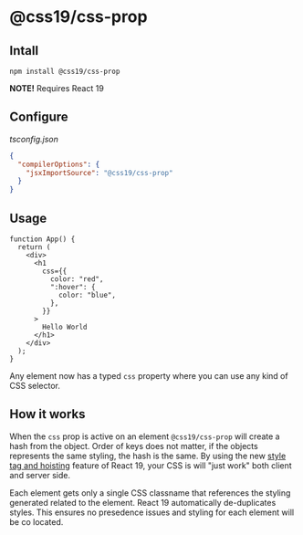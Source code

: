 # @css19/css-prop

## Intall

```shell
npm install @css19/css-prop
```

**NOTE!** Requires React 19

## Configure

_tsconfig.json_

```json
{
  "compilerOptions": {
    "jsxImportSource": "@css19/css-prop"
  }
}
```

## Usage

```tsx
function App() {
  return (
    <div>
      <h1
        css={{
          color: "red",
          ":hover": {
            color: "blue",
          },
        }}
      >
        Hello World
      </h1>
    </div>
  );
}
```

Any element now has a typed `css` property where you can use any kind of CSS selector.

## How it works

When the `css` prop is active on an element `@css19/css-prop` will create a hash from the object. Order of keys does not matter, if the objects represents the same styling, the hash is the same. By using the new [style tag and hoisting](https://react.dev/reference/react-dom/components/style) feature of React 19, your CSS is will "just work" both client and server side.

Each element gets only a single CSS classname that references the styling generated related to the element. React 19 automatically de-duplicates styles. This ensures no presedence issues and styling for each element will be co located.

